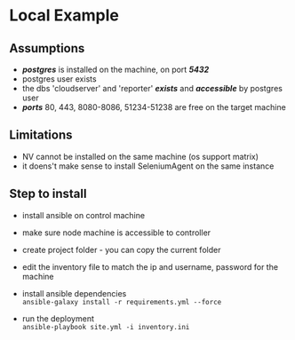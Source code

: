 
# Local Example

## Assumptions

- ***postgres*** is installed on the machine, on port ***5432***
- postgres user exists
- the dbs 'cloudserver' and 'reporter' ***exists*** and ***accessible*** by postgres user
- ***ports*** 80, 443, 8080-8086, 51234-51238 are free on the target machine

## Limitations

- NV cannot be installed on the same machine (os support matrix)
- it doens't make sense to install SeleniumAgent on the same instance

## Step to install

- install ansible on control machine

- make sure node machine is accessible to controller

- create project folder - you can copy the current folder

- edit the inventory file to match the ip and username, password for the machine

- install ansible dependencies \
`ansible-galaxy install -r requirements.yml --force`

- run the deployment \
`ansible-playbook site.yml -i inventory.ini`
